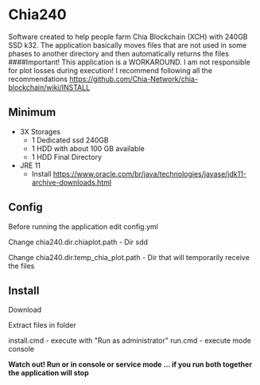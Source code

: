 # Chia240

Software created to help people farm Chia Blockchain (XCH) with 240GB SSD k32.
The application basically moves files that are not used in some phases to another directory and then automatically returns the files
####Important! This application is a WORKAROUND. I am not responsible for plot losses during execution! I recommend following all the recommendations https://github.com/Chia-Network/chia-blockchain/wiki/INSTALL



## Minimum 
* 3X Storages
   * 1 Dedicated ssd 240GB
   * 1 HDD with about 100 GB available
   * 1 HDD Final Directory
* JRE 11
  * Install https://www.oracle.com/br/java/technologies/javase/jdk11-archive-downloads.html
  
  
## Config


Before running the application edit config.yml

Change chia240.dir.chiaplot.path  - Dir sdd 

Change chia240.dir.temp_chia_plot.path - Dir that will temporarily receive the files



## Install
 
 Download
 
 Extract files in folder
 
 install.cmd - execute with "Run as administrator"
 run.cmd - execute mode console
 
**Watch out! Run or in console or service mode ... if you run both together the application will stop**

